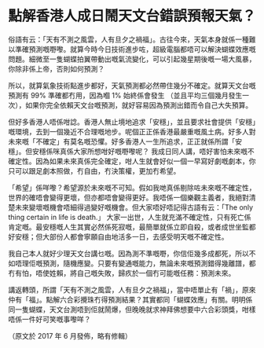 # 點解香港人成日鬧天文台錯誤預報天氣？

俗語有云：「天有不測之風雲，人有旦夕之禍福」。古往今來，天氣本身就係一種難以準確預測嘅嘢嚟。就算今時今日技術進步咗，超級電腦都唔可以解決蝴蝶效應嘅問題。細微至一隻蝴蝶拍翼帶動出嘅氣流變化，可以引起幾星期後嘅一場大風暴，你除非係上帝，否則如何預測？

所以，就算氣象技術點進步都好，天氣預測都必然帶住幾分不確定。就算天文台嘅預測有 99% 準確都冇用，因為嗰 1% 始終係會發生 （並且平均三個幾月發生一次），如果你完全依賴天文台嘅預測，就好容易因為預測出錯而令自己大失預算。

但好多香港人唔係咁諗。香港人無止境地追求「安穩」，並且要求社會提供「安穩」嘅環境，去到一個幾近不合理嘅地步。呢個正正係香港最嚴重嘅風土病。好多人對未來嘅「不確定」有莫名嘅恐懼。好多香港人一生所追求，正正就係所謂「安穩」。但安穩係咪真係大家所想咁好嘅嘢嚟呢？ 我成日同人講，唔好害怕未來嘅不確定性。因為如果未來真係完全確定，咁人生就會好似一個一早寫好劇嘅劇本，你只可以跟足劇本照做，冇自由，冇決策權，更加冇希望。

「希望」係咩嚟？希望源於未來嘅不可知。假如我哋真係剔除咗未來嘅不確定性，世界的確唔會變得更壞，但亦都唔會變得更好。我唔係一個樂觀主義者，我絕對清楚未來變壞嘅機會唔細得過變好嘅機會。但大家唔好唔記得古語有云：「The only thing certain in life is death.」 大家一出世，人生就充滿不確定性，只有死亡係肯定嘅。最安穩嘅人生其實必然係死寂嘅，最簡單就係立即自殺，或者成世坐監都好安穩；但大部份人都會寧願自由地活多一日，去感受明天嘅不確定性。

我自己本人就好少理天文台講乜嘅。因為測不準嘅嘢，你信佢幾多成都死，所以不如唔理佢嘅預測，隨機應變。只要有變通嘅能力，無論未來嘅預測錯得幾離譜，都冇有怕，唔使姓賴，將自己嘅失敗，歸疚於一個冇可能嘅任務：預測未來。

講返轉頭，所謂「天有不測之風雲，人有旦夕之禍福」，當中唔單止有「禍」，原來仲有「福」。點解六合彩攪珠冇得預測結果？其實都同「蝴蝶效應」有關。明明係同一隻蝴蝶，天文台測唔到佢就鬧爆，但晚晚就求神拜佛想要中六合彩頭獎，咁樣唔係一件好可笑嘅事嚟咩？

（原文於 2017 年 6 月發佈，略有修輯）
